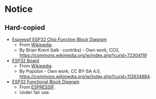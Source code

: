 # Notice

## Hard-copied

- [Espressif ESP32 Chip Function Block Diagram](espressif-esp32-chip-function-block-diagram.svg)
    - From [Wikipedia](https://en.wikipedia.org/wiki/ESP32#/media/File:Espressif_ESP32_Chip_Function_Block_Diagram.svg).
    - By Brian Krent (talk · contribs) - Own work, CC0, https://commons.wikimedia.org/w/index.php?curid=72304119
- [ESP32 Board](esp32-board.jpg)
    - From [Wikipedia](https://en.wikipedia.org/wiki/ESP32#/media/File:ESP32-C3_RISC-V_NodeMCU_board.jpg).
    - By Popolon - Own work, CC BY-SA 4.0, https://commons.wikimedia.org/w/index.php?curid=112634884.
- [ESP32 Functional Block Diagram](esp32-functional-block-diagram.png)
    - From [ESPRESSIF](https://www.espressif.com/sites/default/files/documentation/esp32_datasheet_en.pdf).
    - Under fair use.
